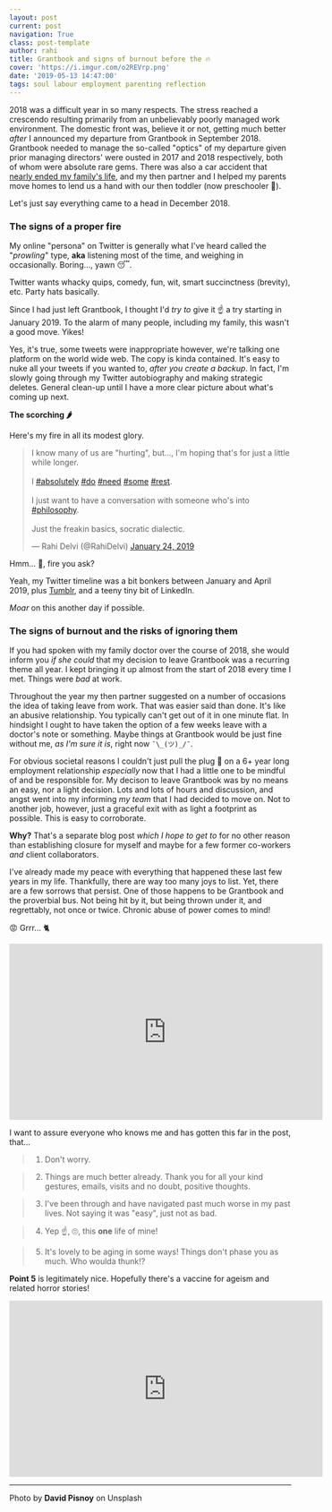 ```yaml
---
layout: post
current: post
navigation: True
class: post-template
author: rahi
title: Grantbook and signs of burnout before the 🔥
cover: 'https://i.imgur.com/o2REVrp.png'
date: '2019-05-13 14:47:00'
tags: soul labour employment parenting reflection
---
```


2018 was a difficult year in so many respects. The stress reached a crescendo resulting primarily from an unbelievably poorly managed work environment. The domestic front was, believe it or not, getting much better _after_ I announced my departure from Grantbook in September 2018. Grantbook needed to manage the so-called "optics" of my departure given prior managing directors' were ousted in 2017 and 2018 respectively, both of whom were absolute rare gems. There was also a car accident that [nearly ended my family's life][1], and my then partner and I helped my parents move homes to lend us a hand with our then toddler (now preschooler 🎉).

Let's just say everything came to a head in December 2018.

### The signs of a proper fire

My online "persona" on Twitter is generally what I've heard called the "_prowling_" type, **aka** listening most of the time, and weighing in occasionally. Boring..., yawn 😴.

Twitter wants whacky quips, comedy, fun, wit, smart succinctness (brevity), etc. Party hats basically.

Since I had just left Grantbook, I thought I'd _try to_ give it ☝ a try starting in January 2019. To the alarm of many people, including my family, this wasn't a good move. Yikes!

Yes, it's true, some tweets were inappropriate however, we're talking one platform on the world wide web. The copy is kinda contained. It's easy to nuke all your tweets if you wanted to, _after you create a backup_. In fact, I'm slowly going through my Twitter autobiography and making strategic deletes. General clean-up until I have a more clear picture about what's coming up next.

**The scorching 🌶**

Here's my fire in all its modest glory.

<blockquote class="twitter-tweet" data-lang="en"><p lang="en" dir="ltr">I know many of us are &quot;hurting&quot;, but..., I&#39;m hoping that&#39;s for just a little while longer.<br><br>I <a href="https://twitter.com/hashtag/absolutely?src=hash&amp;ref_src=twsrc%5Etfw">#absolutely</a> <a href="https://twitter.com/hashtag/do?src=hash&amp;ref_src=twsrc%5Etfw">#do</a> <a href="https://twitter.com/hashtag/need?src=hash&amp;ref_src=twsrc%5Etfw">#need</a> <a href="https://twitter.com/hashtag/some?src=hash&amp;ref_src=twsrc%5Etfw">#some</a> <a href="https://twitter.com/hashtag/rest?src=hash&amp;ref_src=twsrc%5Etfw">#rest</a>.<br><br>I just want to have a conversation with someone who&#39;s into <a href="https://twitter.com/hashtag/philosophy?src=hash&amp;ref_src=twsrc%5Etfw">#philosophy</a>.<br><br>Just the freakin basics, socratic dialectic.</p>&mdash; Rahi Delvi (@RahiDelvi) <a href="https://twitter.com/RahiDelvi/status/1088476418290434053?ref_src=twsrc%5Etfw">January 24, 2019</a></blockquote>
<script async src="https://platform.twitter.com/widgets.js" charset="utf-8"></script>

Hmm... 🤔, fire you ask?

Yeah, my Twitter timeline was a bit bonkers between January and April 2019, plus [Tumblr][2], and a teeny tiny bit of LinkedIn.

_Moar_ on this another day if possible.

### The signs of burnout and the risks of ignoring them

If you had spoken with my family doctor over the course of 2018, she would inform you _if she could_ that my decision to leave Grantbook was a recurring theme all year. I kept bringing it up almost from the start of 2018 every time I met. Things were _bad_ at work.

Throughout the year my then partner suggested on a number of occasions the idea of taking leave from work. That was easier said than done. It's like an abusive relationship. You typically can't get out of it in one minute flat. In hindsight I ought to have taken the option of a few weeks leave with a doctor's note or something. Maybe things at Grantbook would be just fine without me, _as I'm sure it is_, right now `¯\_(ツ)_/¯`.

For obvious societal reasons I couldn't just pull the plug 🔌 on a 6+ year long employment relationship _especially_ now that I had a little one to be mindful of and be responsible for. My decison to leave Grantbook was by no means an easy, nor a light decision. Lots and lots of hours and discussion, and angst went into my informing _my team_ that I had decided to move on. Not to another job, however, just a graceful exit with as light a footprint as possible. This is easy to corroborate.

**Why?** That's a separate blog post _which I hope to get to_ for no other reason than establishing closure for myself and maybe for a few former co-workers _and_ client collaborators.

I've already made my peace with everything that happened these last few years in my life. Thankfully, there are way too many joys to list. Yet, there are a few sorrows that persist. One of those happens to be Grantbook and the proverbial bus. Not being hit by it, but being thrown under it, and regrettably, not once or twice. Chronic abuse of power comes to mind!

😡 Grrr... 🐈

<iframe width="560" height="315" src="https://www.youtube.com/embed/B72Q1uon78c" frameborder="0" allow="accelerometer; autoplay; encrypted-media; gyroscope; picture-in-picture" allowfullscreen></iframe>

I want to assure everyone who knows me and has gotten this far in the post, that...

> 1) Don't worry.

> 2) Things are much better already. Thank you for all your kind gestures, emails, visits and no doubt, positive thoughts.

> 3) I've been through and have navigated past much worse in my past lives. Not saying it was "easy", just not as bad.

> 4) Yep ☝, 🙄, this **one** life of mine!

> 5) It's lovely to be aging in some ways! Things don't phase you as much. Who woulda thunk⁉

**Point 5** is legitimately nice. Hopefully there's a vaccine for ageism and related horror stories!

<iframe width="560" height="315" src="https://www.youtube.com/embed/3JcmQONgXJM" frameborder="0" allow="accelerometer; autoplay; encrypted-media; gyroscope; picture-in-picture" allowfullscreen></iframe>

---

Photo by **David Pisnoy** on Unsplash


[1]: https://toronto.citynews.ca/2018/11/30/two-injured-in-crash-near-jane-and-eglinton/
[2]: https://jots.rahidelvi.ca
